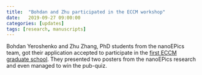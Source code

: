 ```yaml
---
title:  "Bohdan and Zhu participated in the ECCM workshop"
date:   2019-09-27 09:00:00
categories: [updates]
tags: [research, manuscripts]
---
```


Bohdan Yeroshenko and Zhu Zhang, PhD students from the nanoEPics team, got their application accepted to participate in the  [first ECCM graduate school](https://www.co2neutraalin2050.nl/graduateschool2019/). They presented two posters from the nanoEPics research and even managed to win the pub-quiz.    
